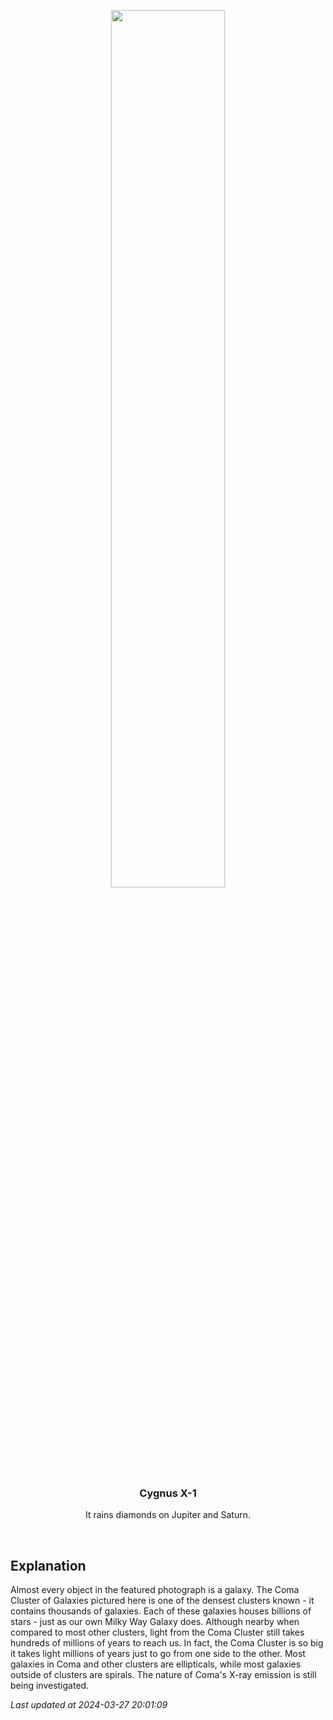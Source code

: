<p align='center'>
    <img src='https://apod.nasa.gov/apod/image/2403/ComaCluster_Hua_960.jpg' width='60%' />
    <h3 align="center">Cygnus X-1</h3>
    <p align="center">It rains diamonds on Jupiter and Saturn.</p>
</p>
<br/>

Explanation
--
Almost every object in the featured photograph is a galaxy.  The Coma Cluster of Galaxies pictured here is one of the densest clusters known - it contains thousands of galaxies.  Each of these galaxies houses billions of stars - just as our own Milky Way Galaxy does.  Although nearby when compared to most other clusters, light from the Coma Cluster still takes hundreds of millions of years to reach us.  In fact, the Coma Cluster is so big it takes light millions of years just to go from one side to the other.  Most galaxies in Coma and other clusters are ellipticals, while most galaxies outside of clusters are spirals.  The nature of Coma's X-ray emission is still being investigated.


*Last updated at 2024-03-27 20:01:09*
